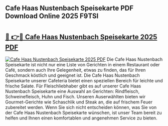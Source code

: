 ## Cafe Haas Nustenbach Speisekarte PDF Download Online 2025 F9TSl

# <h2><a href="http://gc5hid.nevu.top/?p=Cafe+Haas+Nustenbach+Speisekarte">🔗 👉🔴 Cafe Haas Nustenbach Speisekarte 2025 PDF</a></h2>

[![Cafe Haas Nustenbach Speisekarte 2025 PDF](https://i.imgur.com/dBaPXMq.png)](http://gc5hid.nevu.top/?p=Cafe+Haas+Nustenbach+Speisekarte)
Die Cafe Haas Nustenbach Speisekarte ist nicht nur eine Liste von Gerichten in einem Restaurant oder Café, sondern auch Ihre Gelegenheit, etwas zu finden, das für Ihren Geschmack köstlich und geeignet ist. Die Cafe Haas Nustenbach Speisekarte unserer Cafeteria bietet einen speziellen Bereich für leichte und frische Salate. Für Fleischliebhaber gibt es auf unserer Cafe Haas Nustenbach Speisekarte eine Auswahl an Gerichten: Rindfleisch, Schweinefleisch, Huhn und Fisch. Unseren Auserwählten bieten wir Gourmet-Gerichte wie Schaschlik und Steak an, die auf frischem Feuer zubereitet werden. Wenn Sie sich nicht entscheiden können, was Sie von der Cafe Haas Nustenbach Speisekarte wünschen, ist unser Team bereit zu helfen und Ihnen einen komfortablen und angenehmen Service zu bieten.
